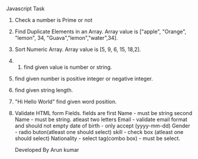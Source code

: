 Javascript Task
1. Check a number is Prime or not
2. Find Duplicate Elements in an Array. Array value is ["apple", "Orange", "lemon", 34, "Guava","lemon","water",34].
3. Sort Numeric Array. Array value is [5, 9, 6, 15, 18,2].
4. 1. find given value is number or string.
5. find given number is positive integer or negative integer.
6. find given string length.
7. "Hi Hello World" find given word position.
8. Validate HTML form Fields. fields are
     first Name - must be string
     second Name - must be string. atleast two letters
     Email - validate email format and should not empty
     date of birth - only accept (yyyy-mm-dd)
     Gender - radio buton(atleast one should select)
     skill - check box (atleast one should select)
     Nationality - select tag(combo box) - must be select.

   Developed By Arun kumar

